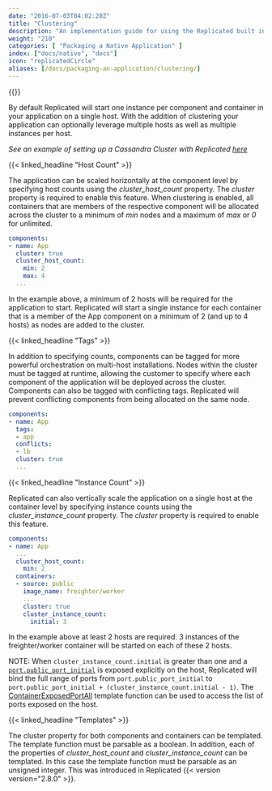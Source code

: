 ```yaml
---
date: "2016-07-03T04:02:20Z"
title: "Clustering"
description: "An implementation guide for using the Replicated built in clustering functionality."
weight: "210"
categories: [ "Packaging a Native Application" ]
index: ["docs/native", "docs"]
icon: "replicatedCircle"
aliases: [/docs/packaging-an-application/clustering/]
---
```


{{<legacynotice name="native">}}

By default Replicated will start one instance per component and container in your application on a single host. With the addition of clustering your application can optionally leverage multiple hosts as well as multiple instances per host.

*See an example of setting up a Cassandra Cluster with Replicated [here](/docs/kb/developer-resources/multi-node-cassandra/)*

{{< linked_headline "Host Count" >}}

The application can be scaled horizontally at the component level by specifying host counts using the *cluster_host_count* property. The *cluster* property is required to enable this feature. When clustering is enabled, all containers that are members of the respective component will be allocated across the cluster to a minimum of *min* nodes and a maximum of *max* or *0* for unlimited.
```yaml
components:
- name: App
  cluster: true
  cluster_host_count:
    min: 2
    max: 4
  ...
```

In the example above, a minimum of 2 hosts will be required for the application to start. Replicated will start a single instance for each container that is a member of the App component on a minimum of 2 (and up to 4 hosts) as nodes are added to the cluster.

{{< linked_headline "Tags" >}}

In addition to specifying counts, components can be tagged for more powerful orchestration on multi-host installations. Nodes within the cluster must be tagged at runtime, allowing the customer to specify where each component of the application will be deployed across the cluster. Components can also be tagged with conflicting tags. Replicated will prevent conflicting components from being allocated on the same node.

```yaml
components:
- name: App
  tags:
  - app
  conflicts:
  - lb
  cluster: true
  ...
```

{{< linked_headline "Instance Count" >}}

Replicated can also vertically scale the application on a single host at the container level by specifying instance counts using the *cluster_instance_count* property. The *cluster* property is required to enable this feature.

```yaml
components:
- name: App
  ...
  cluster_host_count:
    min: 2
  containers:
  - source: public
    image_name: freighter/worker
    ...
    cluster: true
    cluster_instance_count:
      initial: 3
```

In the example above at least 2 hosts are required. 3 instances of the freighter/worker container will be started on each of these 2 hosts.

NOTE: When `cluster_instance_count.initial` is greater than one and a [`port.public_port_initial`](/docs/native/packaging-an-application/ports-and-networking/) is exposed explicitly on the host, Replicated will bind the full range of ports from `port.public_port_initial` to `port.public_port_initial + (cluster_instance_count.initial - 1)`. The [ContainerExposedPortAll](/docs/native/packaging-an-application/template-functions/#containerexposedportall) template function can be used to access the list of ports exposed on the host.

{{< linked_headline "Templates" >}}

The cluster property for both components and containers can be templated. The template function must be parsable as a boolean. In addition, each of the properties of *cluster_host_count* and *cluster_instance_count* can be templated. In this case the template function must be parsable as an unsigned integer. This was introduced in Replicated {{< version version="2.8.0" >}}.
